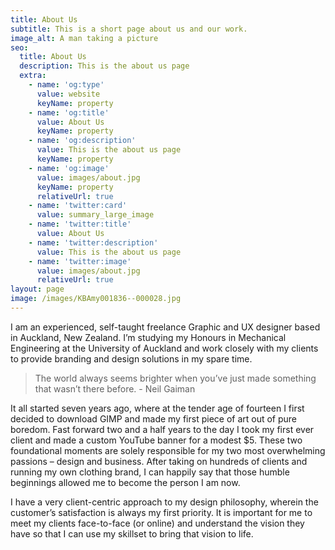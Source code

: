 ```yaml
---
title: About Us
subtitle: This is a short page about us and our work.
image_alt: A man taking a picture
seo:
  title: About Us
  description: This is the about us page
  extra:
    - name: 'og:type'
      value: website
      keyName: property
    - name: 'og:title'
      value: About Us
      keyName: property
    - name: 'og:description'
      value: This is the about us page
      keyName: property
    - name: 'og:image'
      value: images/about.jpg
      keyName: property
      relativeUrl: true
    - name: 'twitter:card'
      value: summary_large_image
    - name: 'twitter:title'
      value: About Us
    - name: 'twitter:description'
      value: This is the about us page
    - name: 'twitter:image'
      value: images/about.jpg
      relativeUrl: true
layout: page
image: /images/KBAmy001836--000028.jpg
---
```

I am an
experienced, self-taught freelance Graphic and UX designer based in Auckland,
New Zealand. I’m studying my Honours in Mechanical Engineering at the University
of Auckland and work closely with my clients to provide branding and design
solutions in my spare time.   

> The world always seems brighter when you’ve just made something that wasn’t there before. - Neil Gaiman

It all started seven
years ago, where at the tender age of fourteen I first decided to download GIMP
and made my first piece of art out of pure boredom. Fast forward two and a half
years to the day I took my first ever client and made a custom YouTube banner
for a modest $5. These two foundational moments are solely responsible for my
two most overwhelming passions – design and business. After taking on hundreds
of clients and running my own clothing brand, I can happily say that those
humble beginnings allowed me to become the person I am now.

I have a very
client-centric approach to my design philosophy, wherein the customer’s
satisfaction is always my first priority. It is important for me to meet my
clients face-to-face (or online) and understand the vision they have so that I
can use my skillset to bring that vision to life.
